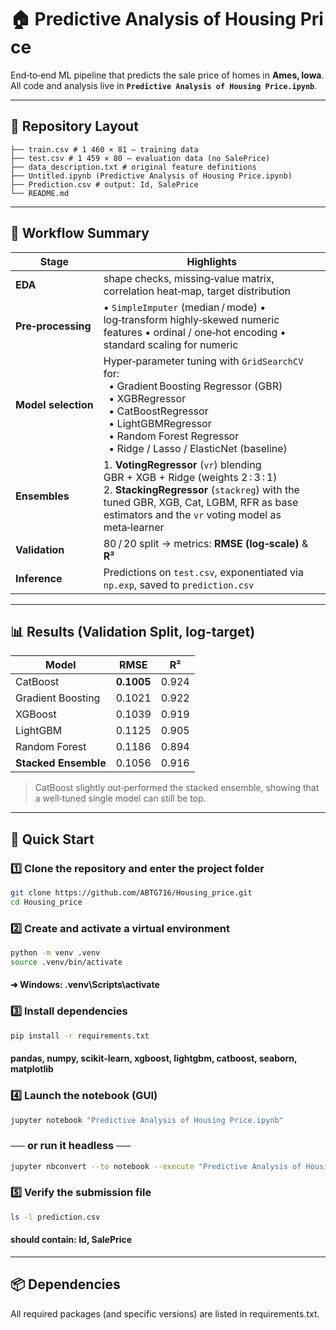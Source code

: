 # 🏠 Predictive Analysis of Housing Price

End‑to‑end ML pipeline that predicts the sale price of homes in **Ames, Iowa**.  
All code and analysis live in **`Predictive Analysis of Housing Price.ipynb`**.

---

## 📁 Repository Layout
```text
├── train.csv # 1 460 × 81 – training data 
├── test.csv # 1 459 × 80 – evaluation data (no SalePrice)
├── data_description.txt # original feature definitions
├── Untitled.ipynb (Predictive Analysis of Housing Price.ipynb)
├── Prediction.csv # output: Id, SalePrice
└── README.md
```
---

## 🔧 Workflow Summary

| Stage | Highlights |
|-------|------------|
| **EDA** | shape checks, missing‑value matrix, correlation heat‑map, target distribution |
| **Pre‑processing** | • `SimpleImputer` (median / mode) • log‑transform highly‑skewed numeric features • ordinal / one‑hot encoding • standard scaling for numeric |
| **Model selection** | Hyper‑parameter tuning with `GridSearchCV` for:<br>  • Gradient Boosting Regressor (GBR)<br>  • XGBRegressor<br>  • CatBoostRegressor<br>  • LightGBMRegressor<br>  • Random Forest Regressor<br>  • Ridge / Lasso / ElasticNet (baseline) |
| **Ensembles** | 1. **VotingRegressor** (`vr`) blending GBR + XGB + Ridge (weights 2 : 3 : 1)<br>2. **StackingRegressor** (`stackreg`) with the tuned GBR, XGB, Cat, LGBM, RFR as base estimators and the `vr` voting model as meta‑learner |
| **Validation** | 80 / 20 split → metrics: **RMSE (log‑scale)** & **R²** |
| **Inference** | Predictions on `test.csv`, exponentiated via `np.exp`, saved to `prediction.csv` |

---

## 📊 Results (Validation Split, log‑target)

| Model | RMSE | R² |
|-------|------|----|
| CatBoost | **0.1005** | 0.924 |
| Gradient Boosting | 0.1021 | 0.922 |
| XGBoost | 0.1039 | 0.919 |
| LightGBM | 0.1125 | 0.905 |
| Random Forest | 0.1186 | 0.894 |
| **Stacked Ensemble** | 0.1056 | 0.916 |

> CatBoost slightly out‑performed the stacked ensemble, showing that a well‑tuned single model can still be top.

---

## 🚀 Quick Start

### 1️⃣  Clone the repository and enter the project folder
```bash
git clone https://github.com/ABTG716/Housing_price.git
cd Housing_price
```

### 2️⃣  Create and activate a virtual environment
```bash
python -m venv .venv
source .venv/bin/activate
```
#### ➜ Windows: .venv\Scripts\activate

### 3️⃣  Install dependencies
```bash
pip install -r requirements.txt
```
#### pandas, numpy, scikit‑learn, xgboost, lightgbm, catboost, seaborn, matplotlib

### 4️⃣  Launch the notebook (GUI)
```bash
jupyter notebook "Predictive Analysis of Housing Price.ipynb"
```

###     ── or run it headless ──
```bash
jupyter nbconvert --to notebook --execute "Predictive Analysis of Housing Price.ipynb"
```

### 5️⃣  Verify the submission file
```bash
ls -l prediction.csv
```
#### should contain:  Id,  SalePrice

---

## 📦 Dependencies
All required packages (and specific versions) are listed in requirements.txt.
